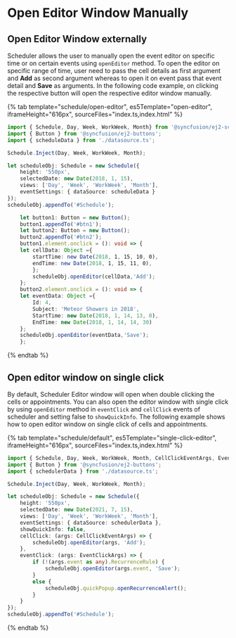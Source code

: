 # Open Editor Window Manually

## Open Editor Window externally

Scheduler allows the user to manually open the event editor on specific time or on certain events using `openEditor` method. To open the editor on specific range of time, user need to pass the cell details as first argument and **Add** as second argument whereas to open it on event pass that event detail and **Save** as arguments. In the following code example, on clicking the respective button will open the respective editor window manually.

{% tab template="schedule/open-editor", es5Template="open-editor", iframeHeight="616px", sourceFiles="index.ts,index.html"  %}

```typescript
import { Schedule, Day, Week, WorkWeek, Month} from '@syncfusion/ej2-schedule';
import { Button } from '@syncfusion/ej2-buttons';
import { scheduleData } from './datasource.ts';

Schedule.Inject(Day, Week, WorkWeek, Month);

let scheduleObj: Schedule = new Schedule({
    height: '550px',
    selectedDate: new Date(2018, 1, 15),
    views: ['Day', 'Week', 'WorkWeek', 'Month'],
    eventSettings: { dataSource: scheduleData }
});
scheduleObj.appendTo('#Schedule');

    let button1: Button = new Button();
    button1.appendTo('#btn1');
    let button2: Button = new Button();
    button2.appendTo('#btn2');
    button1.element.onclick = (): void => {
    let cellData: Object ={
        startTime: new Date(2018, 1, 15, 10, 0),
        endTime: new Date(2018, 1, 15, 11, 0),
        };
        scheduleObj.openEditor(cellData,'Add');
    };
    button2.element.onclick = (): void => {
    let eventData: Object ={
        Id: 4,
        Subject: 'Meteor Showers in 2018',
        StartTime: new Date(2018, 1, 14, 13, 0),
        EndTime: new Date(2018, 1, 14, 14, 30)
    };
    scheduleObj.openEditor(eventData,'Save');
    };
```

{% endtab %}

## Open editor window on single click

By default, Scheduler Editor window will open when double clicking the cells or appointments. You can also open the editor window with single click by using `openEditor` method in `eventClick` and `cellClick` events of scheduler and setting false to `showQuickInfo`. The following example shows how to open editor window on single click of cells and appointments.

{% tab template="schedule/default", es5Template="single-click-editor", iframeHeight="616px", sourceFiles="index.ts,index.html"  %}

```typescript
import { Schedule, Day, Week, WorkWeek, Month, CellClickEventArgs, EventClickArgs } from '@syncfusion/ej2-schedule';
import { Button } from '@syncfusion/ej2-buttons';
import { schedulerData } from './datasource.ts';

Schedule.Inject(Day, Week, WorkWeek, Month);

let scheduleObj: Schedule = new Schedule({
    height: '550px',
    selectedDate: new Date(2021, 7, 15),
    views: ['Day', 'Week', 'WorkWeek', 'Month'],
    eventSettings: { dataSource: schedulerData },
    showQuickInfo: false,
    cellClick: (args: CellClickEventArgs) => {
        scheduleObj.openEditor(args, 'Add');
    },
    eventClick: (args: EventClickArgs) => {
        if (!(args.event as any).RecurrenceRule) {
            scheduleObj.openEditor(args.event, 'Save');
        }
        else {
            scheduleObj.quickPopup.openRecurrenceAlert();
        }
    }
});
scheduleObj.appendTo('#Schedule');
```

{% endtab %}
